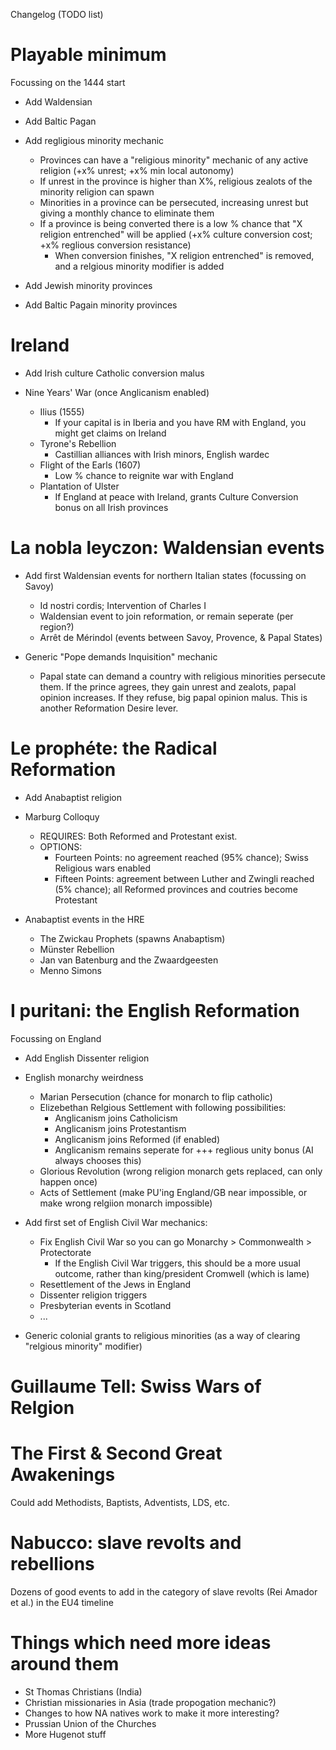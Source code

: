 Changelog (TODO list)

# Playable minimum

Focussing on the 1444 start

- Add Waldensian
- Add Baltic Pagan

- Add regligious minority mechanic
	- Provinces can have a "religious minority" mechanic of any active religion (+x% unrest; +x% min local autonomy)
	- If unrest in the province is higher than X%, religious zealots of the minority religion can spawn
	- Minorities in a province can be persecuted, increasing unrest but giving a monthly chance to eliminate them
	- If a province is being converted there is a low % chance that "X religion entrenched" will be applied (+x% culture conversion cost; +x% reglious conversion resistance)
		- When conversion finishes, "X religion entrenched" is removed, and a relgious minority modifier is added

- Add Jewish minority provinces
- Add Baltic Pagain minority provinces

# Ireland

- Add Irish culture Catholic conversion malus

- Nine Years' War (once Anglicanism enabled)
	- Ilius (1555)
		- If your capital is in Iberia and you have RM with England, you might get claims on Ireland
	- Tyrone's Rebellion
		- Castillian alliances with Irish minors, English wardec
	- Flight of the Earls (1607)
		- Low % chance to reignite war with England
	- Plantation of Ulster
		- If England at peace with Ireland, grants Culture Conversion bonus on all Irish provinces


# La nobla leyczon: Waldensian events

- Add first Waldensian events for northern Italian states (focussing on Savoy)
	- Id nostri cordis; Intervention of Charles I
	- Waldensian event to join reformation, or remain seperate (per region?)
	- Arrêt de Mérindol (events between Savoy, Provence, & Papal States)

- Generic "Pope demands Inquisition" mechanic
	- Papal state can demand a country with religious minorities persecute them. If the
	  prince agrees, they gain unrest and zealots, papal opinion increases. If they refuse,
	  big papal opinion malus. This is another Reformation Desire lever.

# Le prophéte: the Radical Reformation

- Add Anabaptist religion

- Marburg Colloquy
	- REQUIRES: Both Reformed and Protestant exist.
	- OPTIONS:
		- Fourteen Points: no agreement reached (95% chance); Swiss Religious wars enabled
		- Fifteen Points: agreement between Luther and Zwingli reached (5% chance); all Reformed provinces and coutries become Protestant

- Anabaptist events in the HRE
	- The Zwickau Prophets (spawns Anabaptism)
	- Münster Rebellion
	- Jan van Batenburg and the Zwaardgeesten
	- Menno Simons


# I puritani: the English Reformation

Focussing on England

- Add English Dissenter religion

- English monarchy weirdness
	- Marian Persecution (chance for monarch to flip catholic)
	- Elizebethan Relgious Settlement with following possibilities:
		- Anglicanism joins Catholicism
		- Anglicanism joins Protestantism
		- Anglicanism joins Reformed (if enabled)
		- Anglicanism remains seperate for +++ reglious unity bonus (AI always chooses this)
	- Glorious Revolution (wrong religion monarch gets replaced, can only happen once)
	- Acts of Settlement (make PU'ing England/GB near impossible, or make wrong relgiion monarch impossible)

- Add first set of English Civil War mechanics:
	- Fix English Civil War so you can go Monarchy > Commonwealth > Protectorate
		- If the English Civil War triggers, this should be a more usual outcome, rather than king/president Cromwell (which is lame)
	- Resettlement of the Jews in England
	- Dissenter religion triggers
	- Presbyterian events in Scotland
	- ...

- Generic colonial grants to religious minorities (as a way of clearing "relgious minority" modifier)


# Guillaume Tell: Swiss Wars of Relgion


# The First & Second Great Awakenings

Could add Methodists, Baptists, Adventists, LDS, etc.

# Nabucco: slave revolts and rebellions

Dozens of good events to add in the category of slave revolts (Rei Amador et al.) in the EU4 timeline


# Things which need more ideas around them

- St Thomas Christians (India)
- Christian missionaries in Asia (trade propogation mechanic?)
- Changes to how NA natives work to make it more interesting?
- Prussian Union of the Churches
- More Hugenot stuff